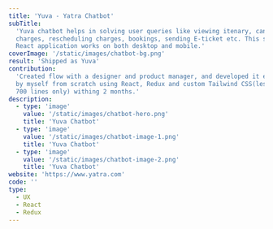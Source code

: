 ```yaml
---
title: 'Yuva - Yatra Chatbot'
subTitle:
  'Yuva chatbot helps in solving user queries like viewing itenary, cancellation
  charges, rescheduling charges, bookings, sending E-ticket etc. This single
  React application works on both desktop and mobile.'
coverImage: '/static/images/chatbot-bg.png'
result: 'Shipped as Yuva'
contribution:
  'Created flow with a designer and product manager, and developed it entirely
  by myself from scratch using React, Redux and custom Tailwind CSS(less than
  700 lines only) withing 2 months.'
description:
  - type: 'image'
    value: '/static/images/chatbot-hero.png'
    title: 'Yuva Chatbot'
  - type: 'image'
    value: '/static/images/chatbot-image-1.png'
    title: 'Yuva Chatbot'
  - type: 'image'
    value: '/static/images/chatbot-image-2.png'
    title: 'Yuva Chatbot'
website: 'https://www.yatra.com'
code: ''
type:
  - UX
  - React
  - Redux
---
```

